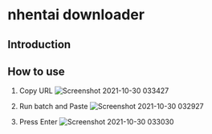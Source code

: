 # nhentai downloader
## Introduction

## How to use

1. Copy URL
![Screenshot 2021-10-30 033427](https://user-images.githubusercontent.com/59742129/139499321-4348a88b-8b7c-495b-90ed-977d5c6fe883.jpg)

2. Run batch and Paste
![Screenshot 2021-10-30 032927](https://user-images.githubusercontent.com/59742129/139499331-6a3db60f-ba4b-4fa3-9a59-a5a4d75856b9.jpg)

3.  Press Enter
![Screenshot 2021-10-30 033030](https://user-images.githubusercontent.com/59742129/139499327-776f3117-3516-465a-940a-9146515ad2c5.jpg)
